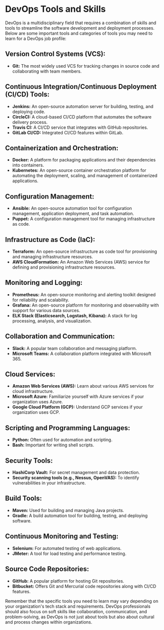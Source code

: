 # DevOps Tools and Skills

DevOps is a multidisciplinary field that requires a combination of skills and tools to streamline the software development and deployment processes. Below are some important tools and categories of tools you may need to learn for a DevOps job profile:

## Version Control Systems (VCS):
- **Git:** The most widely used VCS for tracking changes in source code and collaborating with team members.

## Continuous Integration/Continuous Deployment (CI/CD) Tools:
- **Jenkins:** An open-source automation server for building, testing, and deploying code.
- **CircleCI:** A cloud-based CI/CD platform that automates the software delivery process.
- **Travis CI:** A CI/CD service that integrates with GitHub repositories.
- **GitLab CI/CD:** Integrated CI/CD features within GitLab.

## Containerization and Orchestration:
- **Docker:** A platform for packaging applications and their dependencies into containers.
- **Kubernetes:** An open-source container orchestration platform for automating the deployment, scaling, and management of containerized applications.

## Configuration Management:
- **Ansible:** An open-source automation tool for configuration management, application deployment, and task automation.
- **Puppet:** A configuration management tool for managing infrastructure as code.

## Infrastructure as Code (IaC):
- **Terraform:** An open-source infrastructure as code tool for provisioning and managing infrastructure resources.
- **AWS CloudFormation:** An Amazon Web Services (AWS) service for defining and provisioning infrastructure resources.

## Monitoring and Logging:
- **Prometheus:** An open-source monitoring and alerting toolkit designed for reliability and scalability.
- **Grafana:** An open-source platform for monitoring and observability with support for various data sources.
- **ELK Stack (Elasticsearch, Logstash, Kibana):** A stack for log processing, analysis, and visualization.

## Collaboration and Communication:
- **Slack:** A popular team collaboration and messaging platform.
- **Microsoft Teams:** A collaboration platform integrated with Microsoft 365.

## Cloud Services:
- **Amazon Web Services (AWS):** Learn about various AWS services for cloud infrastructure.
- **Microsoft Azure:** Familiarize yourself with Azure services if your organization uses Azure.
- **Google Cloud Platform (GCP):** Understand GCP services if your organization uses GCP.

## Scripting and Programming Languages:
- **Python:** Often used for automation and scripting.
- **Bash:** Important for writing shell scripts.

## Security Tools:
- **HashiCorp Vault:** For secret management and data protection.
- **Security scanning tools (e.g., Nessus, OpenVAS):** To identify vulnerabilities in your infrastructure.

## Build Tools:
- **Maven:** Used for building and managing Java projects.
- **Gradle:** A build automation tool for building, testing, and deploying software.

## Continuous Monitoring and Testing:
- **Selenium:** For automated testing of web applications.
- **JMeter:** A tool for load testing and performance testing.

## Source Code Repositories:
- **GitHub:** A popular platform for hosting Git repositories.
- **Bitbucket:** Offers Git and Mercurial code repositories along with CI/CD features.

Remember that the specific tools you need to learn may vary depending on your organization's tech stack and requirements. DevOps professionals should also focus on soft skills like collaboration, communication, and problem-solving, as DevOps is not just about tools but also about cultural and process changes within organizations.
